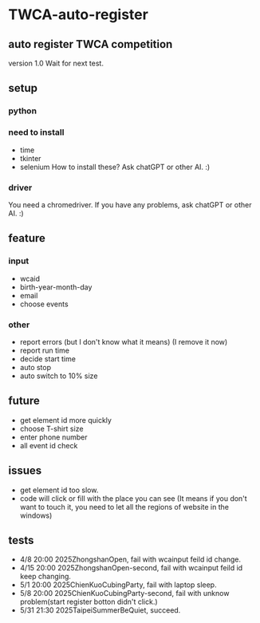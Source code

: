 # TWCA-auto-register
## auto register TWCA competition
version 1.0
Wait for next test.
## setup
### python
### need to install
- time
- tkinter
- selenium
How to install these?
Ask chatGPT or other AI. :)
### driver
You need a chromedriver.
If you have any problems, ask chatGPT or other AI. :)
## feature
### input
- wcaid
- birth-year-month-day
- email
- choose events
### other
- report errors (but I don't know what it means) (I remove it now)
- report run time
- decide start time
- auto stop
- auto switch to 10% size

## future
- get element id more quickly
- choose T-shirt size
- enter phone number
- all event id check

## issues
- get element id too slow.
- code will click or fill with the place you can see (It means if you don't want to touch it, you need to let all the regions of website in the windows)

## tests
 - 4/8 20:00 2025ZhongshanOpen, fail with wcainput feild id change.
 - 4/15 20:00 2025ZhongshanOpen-second, fail with wcainput feild id keep changing.
 - 5/1 20:00 2025ChienKuoCubingParty, fail with laptop sleep.
 - 5/8 20:00 2025ChienKuoCubingParty-second, fail with unknow problem(start register botton didn't click.)
 - 5/31 21:30 2025TaipeiSummerBeQuiet, succeed.
